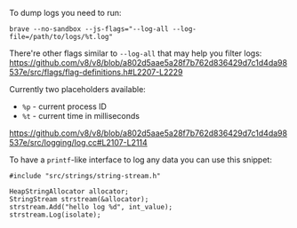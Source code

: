 To dump logs you need to run:
```
brave --no-sandbox --js-flags="--log-all --log-file=/path/to/logs/%t.log"
```

There're other flags similar to `--log-all` that may help you filter logs:
https://github.com/v8/v8/blob/a802d5aae5a28f7b762d836429d7c1d4da98537e/src/flags/flag-definitions.h#L2207-L2229

Currently two placeholders available:
* `%p` - current process ID
* `%t` - current time in milliseconds

https://github.com/v8/v8/blob/a802d5aae5a28f7b762d836429d7c1d4da98537e/src/logging/log.cc#L2107-L2114

To have a `printf`-like interface to log any data you can use this snippet:
```
#include "src/strings/string-stream.h"

HeapStringAllocator allocator;
StringStream strstream(&allocator);
strstream.Add("hello log %d", int_value);
strstream.Log(isolate);
```